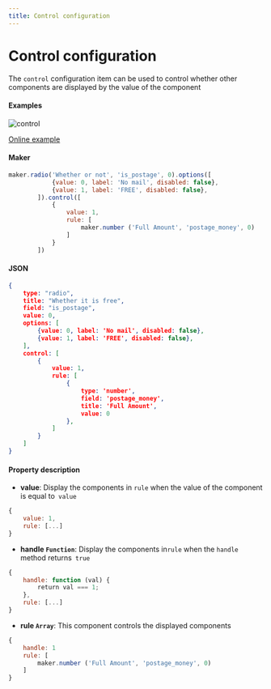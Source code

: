 ```yaml
---
title: Control configuration
---
```



# Control configuration

The `control` configuration item can be used to control whether other components are displayed by the value of the component

#### Examples
![control](https://raw.githubusercontent.com/xaboy/form-create/dev/images/demo-live4.gif)

[Online example](http://jsrun.pro/C8fKp/edit)

#### Maker
```js
maker.radio('Whether or not', 'is_postage', 0).options([
            {value: 0, label: 'No mail', disabled: false},
            {value: 1, label: 'FREE', disabled: false},
        ]).control([
            {
                value: 1,
                rule: [
                    maker.number ('Full Amount', 'postage_money', 0)
                ]
            }
        ])
```

#### JSON
```json
{
    type: "radio",
    title: "Whether it is free",
    field: "is_postage",
    value: 0,
    options: [
        {value: 0, label: 'No mail', disabled: false},
        {value: 1, label: 'FREE', disabled: false},
    ],
    control: [
        {
            value: 1,
            rule: [
                {
                    type: 'number',
                    field: 'postage_money',
                    title: 'Full Amount',
                    value: 0
                },
            ]
        }
    ]
}
```

#### Property description

- **value**: Display the components in `rule` when the value of the component is equal to` value`
```js
{
    value: 1,
    rule: [...]
}
```

- **handle `Function`**: Display the components in`rule` when the `handle` method returns` true`
```js
{
    handle: function (val) {
        return val === 1;
    },
    rule: [...]
}
```

- **rule `Array`**: This component controls the displayed components
```js
{
    handle: 1
    rule: [
        maker.number ('Full Amount', 'postage_money', 0)
    ]
}
```